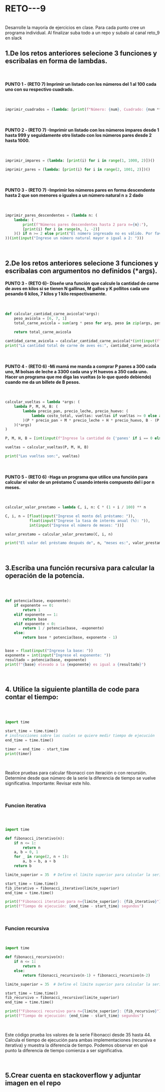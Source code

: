 # RETO---9

<br>
Desarrolle la mayoría de ejercicios en clase. Para cada punto cree un programa individual. Al finalizar suba todo a un repo y subalo al canal reto_9 en slack

<br>

## 1.De los retos anteriores selecione 3 funciones y escribalas en forma de lambdas.

<br>

#### PUNTO 1 - (RETO 7) Imprimir un listado con los números del 1 al 100 cada uno con su respectivo cuadrado.


<br>

```py
imprimir_cuadrados = (lambda: [print(f"Número: {num}, Cuadrado: {num ** 2}") for num in range(1, 101)])()
```
<br>

#### PUNTO 2 - (RETO 7) -Imprimir un listado con los números impares desde 1 hasta 999 y seguidamente otro listado con los números pares desde 2 hasta 1000.

<br>

```py
imprimir_impares = (lambda: [print(i) for i in range(1, 1000, 2)])()

imprimir_pares = (lambda: [print(i) for i in range(2, 1001, 2)])()

```
<br>

#### PUNTO 3 - (RETO 7) -Imprimir los números pares en forma descendente hasta 2 que son menores o iguales a un número natural n ≥ 2 dado


<br>

```py
imprimir_pares_descendentes = (lambda n: (
    lambda: (
        print(f"Números pares descendentes hasta 2 para n={n}:"),
        [print(i) for i in range(n, 1, -2)]
    )() if n >= 2 else print("El número ingresado no es válido. Por favor, ingrese un número natural mayor o igual a 2.")
))(int(input("Ingrese un número natural mayor o igual a 2: ")))

```
<br>

## 2.De los retos anteriores selecione 3 funciones y escribalas con argumentos no definidos (*args).

#### PUNTO 3 - (RETO 6)- Diseñe una función que calcule la cantidad de carne de aves en kilos si se tienen N gallinas, M gallos y K pollitos cada uno pesando 6 kilos, 7 kilos y 1 kilo respectivamente.


<br>

```py
def calcular_cantidad_carne_avicola(*args):
    peso_avicola = [6, 7, 1] 
    total_carne_avicola = sum(arg * peso for arg, peso in zip(args, peso_avicola))
    
    return total_carne_avicola

cantidad_carne_avicola = calcular_cantidad_carne_avicola(*(int(input(f"Ingrese el número de {'gallinas' if i == 0 else 'gallos' if i == 1 else 'pollitos'}: ")) for i in range(3)))
print("La cantidad total de carne de aves es:", cantidad_carne_avicola, "kilogramos")


```
<br>

#### PUNTO 4 - (RETO 6) -Mi mamá me manda a comprar P panes a 300 cada uno, M bolsas de leche a 3300 cada una y H huevos a 350 cada uno. Hacer un programa que me diga las vueltas (o lo que quedo debiendo) cuando me da un billete de B pesos.

<br>

```py
calcular_vueltas = lambda *args: (
    lambda P, M, H, B: (
        lambda precio_pan, precio_leche, precio_huevo: (
            lambda costo_total, vueltas: vueltas if vueltas >= 0 else abs(vueltas)
        )(P * precio_pan + M * precio_leche + H * precio_huevo, B - (P * precio_pan + M * precio_leche + H * precio_huevo))
    )(*args)
)

P, M, H, B = [int(input(f"Ingrese la cantidad de {'panes' if i == 0 else 'bolsas de leche' if i == 1 else 'huevos'} a comprar: ")) for i in range(3)] + [int(input("Ingrese el valor del billete entregado: "))]

vueltas = calcular_vueltas(P, M, H, B)

print("Las vueltas son:", vueltas)


```
<br>

#### PUNTO 5 - (RETO 6) -Haga un programa que utilice una función para calcular el valor de un préstamo C usando interés compuesto del i por n meses.

<br>

```py
calcular_valor_prestamo = lambda C, i, n: C * (1 + i / 100) ** n

C, i, n = [float(input("Ingrese el monto del préstamo: ")), 
           float(input("Ingrese la tasa de interés anual (%): ")), 
           int(input("Ingrese el número de meses: "))]

valor_prestamo = calcular_valor_prestamo(C, i, n)

print("El valor del préstamo después de", n, "meses es:", valor_prestamo)


```
<br>

## 3.Escriba una función recursiva para calcular la operación de la potencia.

<br>

```py

def potencia(base, exponente):
    if exponente == 0:
        return 1
    elif exponente == 1:
        return base
    elif exponente < 0:
        return 1 / potencia(base, -exponente)
    else:
        return base * potencia(base, exponente - 1)


base = float(input("Ingrese la base: "))
exponente = int(input("Ingrese el exponente: "))
resultado = potencia(base, exponente)
print(f"{base} elevado a la {exponente} es igual a {resultado}")

```
<br>


## 4. Utilice la siguiente plantilla de code para contar el tiempo:

<br>

```py

import time

start_time = time.time()
# instrucciones sobre las cuales se quiere medir tiempo de ejecución
end_time = time.time()

timer = end_time - start_time
print(timer)
```
<br>

Realice pruebas para calcular fibonacci con iteración o con recursión. Determine desde que número de la serie la diferencia de tiempo se vuelve significativa. Importante: Revisar este hilo.


<br>

### Funcion iterativa

<br>

```py

import time

def fibonacci_iterativo(n):
    if n <= 1:
        return n
    a, b = 0, 1
    for _ in range(2, n + 1):
        a, b = b, a + b
    return b

limite_superior = 35  # Define el límite superior para calcular la serie Fibonacci

start_time = time.time()
fib_iterativo = fibonacci_iterativo(limite_superior)
end_time = time.time()

print(f"Fibonacci iterativo para n={limite_superior}: {fib_iterativo}")
print(f"Tiempo de ejecución: {end_time - start_time} segundos")

```
<br>

### Funcion recursiva

<br>

```py
import time

def fibonacci_recursivo(n):
    if n <= 1:
        return n
    else:
        return fibonacci_recursivo(n-1) + fibonacci_recursivo(n-2)

limite_superior = 35  # Define el límite superior para calcular la serie Fibonacci

start_time = time.time()
fib_recursivo = fibonacci_recursivo(limite_superior)
end_time = time.time()

print(f"Fibonacci recursivo para n={limite_superior}: {fib_recursivo}")
print(f"Tiempo de ejecución: {end_time - start_time} segundos")

```
<br>

Este código prueba los valores de la serie Fibonacci desde 35 hasta 44. Calcula el tiempo de ejecución para ambas implementaciones (recursiva e iterativa) y muestra la diferencia de tiempo. Podemos observar en qué punto la diferencia de tiempo comienza a ser significativa.

<br>

## 5.Crear cuenta en stackoverflow y adjuntar imagen en el repo

